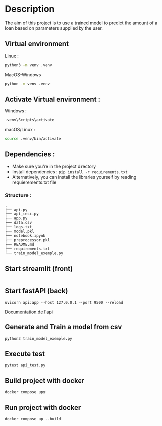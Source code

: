 # Description
The aim of this project is to use a trained model to predict the amount of a loan based on parameters supplied by the user.

## Virtual environment

Linux :
```bash
python3 -m venv .venv
```

MacOS-Windows
```bash
python -m venv .venv
```

## Activate Virtual environment :
Windows : 
```bash
.venv\Scripts\activate
```

macOS/Linux : 
```bash
source .venv/bin/activate
```

## Dependencies :

* Make sure you're in the project directory
* Install dependencies : `pip install -r requirements.txt`
* Alternatively, you can install the libraries yourself by reading requierements.txt file

### Structure : 
```
.
├── api.py
├── api_test.py
├── app.py
├── data.csv
├── logs.txt
├── model.pkl
├── notebook.ipynb
├── preprocessor.pkl
├── README.md
├── requirements.txt
└── train_model_exemple.py
```

## Start streamlit (front)
```batch 
```

## Start fastAPI (back)
```batch 
uvicorn api:app --host 127.0.0.1 --port 9500 --reload
```

[Documentation de l'api](http://127.0.0.1:9500/docs)

## Generate and Train a model from csv
```batch 
python3 train_model_exemple.py
```

## Execute test
```batch 
pytest api_test.py
```

## Build project with docker
```batch
docker compose upœ
```

## Run project with docker
```batch
docker compose up --build
```